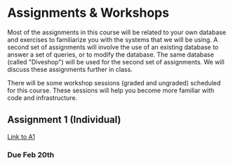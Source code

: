 # Assignments & Workshops

Most of the assignments in this course will be related to your own database and exercises to familiarize you with the systems that we will be using. A second set of assignments will involve the use of an existing database to answer a set of queries, or to modify the database. The same database (called "Diveshop") will be used for the second set of assignments. We will discuss these assignments further in class.

There will be some workshop sessions (graded and ungraded) scheduled for this course. These sessions will help you become more familiar with code and infrastructure.

## Assignment 1 (Individual)
[Link to A1](a1.md)

### Due Feb 20th
